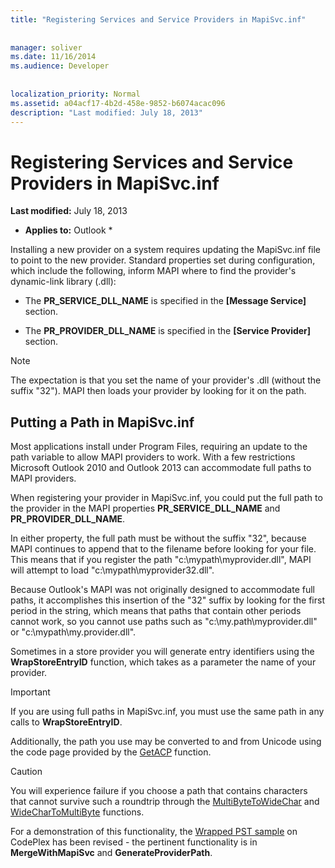 ```yaml
---
title: "Registering Services and Service Providers in MapiSvc.inf"
 
 
manager: soliver
ms.date: 11/16/2014
ms.audience: Developer
 
 
localization_priority: Normal
ms.assetid: a04acf17-4b2d-458e-9852-b6074acac096
description: "Last modified: July 18, 2013"
---
```


# Registering Services and Service Providers in MapiSvc.inf

 **Last modified:** July 18, 2013 
  
 * **Applies to:** Outlook * 
  
Installing a new provider on a system requires updating the MapiSvc.inf file to point to the new provider. Standard properties set during configuration, which include the following, inform MAPI where to find the provider's dynamic-link library (.dll):
  
- The **PR_SERVICE_DLL_NAME** is specified in the **[Message Service]** section. 
    
- The **PR_PROVIDER_DLL_NAME** is specified in the **[Service Provider]** section. 
    
> [!NOTE]
> The expectation is that you set the name of your provider's .dll (without the suffix "32"). MAPI then loads your provider by looking for it on the path. 
  
## Putting a Path in MapiSvc.inf

Most applications install under Program Files, requiring an update to the path variable to allow MAPI providers to work. With a few restrictions Microsoft Outlook 2010 and Outlook 2013 can accommodate full paths to MAPI providers.
  
When registering your provider in MapiSvc.inf, you could put the full path to the provider in the MAPI properties **PR_SERVICE_DLL_NAME** and **PR_PROVIDER_DLL_NAME**.
  
In either property, the full path must be without the suffix "32", because MAPI continues to append that to the filename before looking for your file. This means that if you register the path "c:\mypath\myprovider.dll", MAPI will attempt to load "c:\mypath\myprovider32.dll".
  
Because Outlook's MAPI was not originally designed to accommodate full paths, it accomplishes this insertion of the "32" suffix by looking for the first period in the string, which means that paths that contain other periods cannot work, so you cannot use paths such as "c:\my.path\myprovider.dll" or "c:\mypath\my.provider.dll".
  
Sometimes in a store provider you will generate entry identifiers using the **WrapStoreEntryID** function, which takes as a parameter the name of your provider. 
  
> [!IMPORTANT]
> If you are using full paths in MapiSvc.inf, you must use the same path in any calls to **WrapStoreEntryID**. 
  
Additionally, the path you use may be converted to and from Unicode using the code page provided by the [GetACP](http://msdn.microsoft.com/en-us/library/windows/desktop/dd318070%28v=vs.85%29.aspx/) function. 
  
> [!CAUTION]
> You will experience failure if you choose a path that contains characters that cannot survive such a roundtrip through the [MultiByteToWideChar](http://msdn.microsoft.com/en-us/library/windows/desktop/dd319072%28v=vs.85%29.aspx/) and [WideCharToMultiByte](http://msdn.microsoft.com/en-us/library/windows/desktop/dd374130%28v=vs.85%29.aspx/) functions. 
  
For a demonstration of this functionality, the [Wrapped PST sample](http://ol2010mapisamples.codeplex.com/) on CodePlex has been revised - the pertinent functionality is in **MergeWithMapiSvc** and **GenerateProviderPath**.
  

